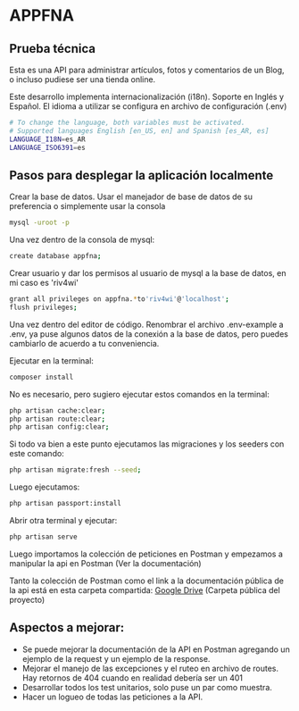 # APPFNA
## Prueba técnica
Esta es una API para administrar artículos, fotos y comentarios de un Blog, o incluso pudiese ser una tienda online.

Este desarrollo implementa internacionalización (i18n). Soporte en Inglés y Español. El idioma a utilizar se configura en archivo de configuración (.env)

```sh
# To change the language, both variables must be activated.
# Supported languages English [en_US, en] and Spanish [es_AR, es]
LANGUAGE_I18N=es_AR
LANGUAGE_ISO6391=es
```

## Pasos para desplegar la aplicación localmente
Crear la base de datos. Usar el manejador de base de datos de su preferencia o simplemente usar la consola
 ```sh
mysql -uroot -p
```
Una vez dentro de la consola de mysql:
 ```sh
create database appfna;
```
Crear usuario y dar los permisos al usuario de mysql a la base de datos, en mi caso es 'riv4wi'
 ```sh
grant all privileges on appfna.*to'riv4wi'@'localhost';
flush privileges;
```
Una vez dentro del editor de código. Renombrar el archivo .env-example a .env, ya puse algunos datos de la conexión a la base de datos, pero puedes cambiarlo de acuerdo a tu conveniencia.

Ejecutar en la terminal:
 ```sh
composer install
```

No es necesario, pero sugiero ejecutar estos comandos en la terminal:
 ```sh
php artisan cache:clear;
php artisan route:clear;
php artisan config:clear;
```
Si todo va bien a este punto ejecutamos las migraciones y los seeders con este comando:
 ```sh
php artisan migrate:fresh --seed;
```

Luego ejecutamos:
 ```sh
php artisan passport:install
```

Abrir otra terminal y ejecutar:
 ```sh
php artisan serve
```

Luego importamos la colección de peticiones en Postman y empezamos a manipular la api en Postman (Ver la documentación)

Tanto la colección de Postman como el link a la documentación pública de la api está en esta carpeta compartida:
[Google Drive](https://drive.google.com/drive/folders/1d_K6WGGqNMe0YwJ_q6ZdusLmXeBn2vUC?usp=sharing) (Carpeta pública del proyecto)

## Aspectos a mejorar:

- Se puede mejorar la documentación de la API en Postman agregando un ejemplo de la request y un ejemplo de la response.
- Mejorar el manejo de las excepciones y el ruteo en archivo de routes. Hay retornos de 404 cuando en realidad debería ser un 401
- Desarrollar todos los test unitarios, solo puse un par como muestra.
- Hacer un logueo de todas las peticiones a la API. 
